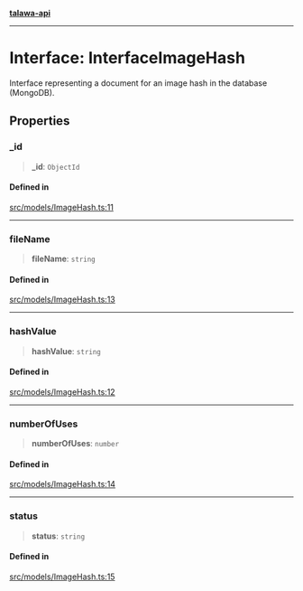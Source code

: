 [**talawa-api**](../../../README.md)

***

# Interface: InterfaceImageHash

Interface representing a document for an image hash in the database (MongoDB).

## Properties

### \_id

> **\_id**: `ObjectId`

#### Defined in

[src/models/ImageHash.ts:11](https://github.com/Suyash878/talawa-api/blob/095e6964ce2a06c1c30d1acf81b6162203f1db91/src/models/ImageHash.ts#L11)

***

### fileName

> **fileName**: `string`

#### Defined in

[src/models/ImageHash.ts:13](https://github.com/Suyash878/talawa-api/blob/095e6964ce2a06c1c30d1acf81b6162203f1db91/src/models/ImageHash.ts#L13)

***

### hashValue

> **hashValue**: `string`

#### Defined in

[src/models/ImageHash.ts:12](https://github.com/Suyash878/talawa-api/blob/095e6964ce2a06c1c30d1acf81b6162203f1db91/src/models/ImageHash.ts#L12)

***

### numberOfUses

> **numberOfUses**: `number`

#### Defined in

[src/models/ImageHash.ts:14](https://github.com/Suyash878/talawa-api/blob/095e6964ce2a06c1c30d1acf81b6162203f1db91/src/models/ImageHash.ts#L14)

***

### status

> **status**: `string`

#### Defined in

[src/models/ImageHash.ts:15](https://github.com/Suyash878/talawa-api/blob/095e6964ce2a06c1c30d1acf81b6162203f1db91/src/models/ImageHash.ts#L15)

